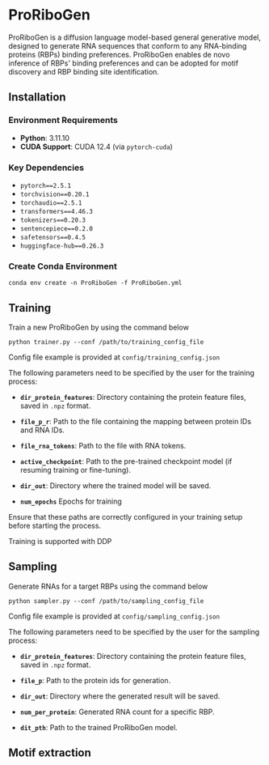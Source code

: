# ProRiboGen

ProRiboGen is a diffusion language model-based general generative model, designed to generate RNA sequences that conform to any RNA-binding proteins (RBPs) binding preferences. ProRiboGen enables de novo inference of RBPs' binding preferences and can be adopted for motif discovery and RBP binding site identification.

## Installation

### Environment Requirements

- **Python**: 3.11.10  
- **CUDA Support**: CUDA 12.4 (via `pytorch-cuda`)

### Key Dependencies

  - `pytorch==2.5.1`
  - `torchvision==0.20.1`
  - `torchaudio==2.5.1`
  - `transformers==4.46.3`
  - `tokenizers==0.20.3`
  - `sentencepiece==0.2.0`
  - `safetensors==0.4.5`
  - `huggingface-hub==0.26.3`

### Create Conda Environment

```
conda env create -n ProRiboGen -f ProRiboGen.yml
```

## Training

Train a new ProRiboGen by using the command below
```
python trainer.py --conf /path/to/training_config_file
```
Config file example is provided at `config/training_config.json`

The following parameters need to be specified by the user for the training process:

- **`dir_protein_features`**: Directory containing the protein feature files, saved in `.npz` format.
  
- **`file_p_r`**: Path to the file containing the mapping between protein IDs and RNA IDs.

- **`file_rna_tokens`**: Path to the file with RNA tokens.

- **`active_checkpoint`**: Path to the pre-trained checkpoint model (if resuming training or fine-tuning).

- **`dir_out`**: Directory where the trained model will be saved.

- **`num_epochs`** Epochs for training

Ensure that these paths are correctly configured in your training setup before starting the process.

Training is supported with DDP 
## Sampling

Generate RNAs for a target RBPs using the command below
```
python sampler.py --conf /path/to/sampling_config_file
```

Config file example is provided at `config/sampling_config.json`

The following parameters need to be specified by the user for the sampling process:

- **`dir_protein_features`**: Directory containing the protein feature files, saved in `.npz` format.
  
- **`file_p`**: Path to the protein ids for generation.

- **`dir_out`**: Directory where the generated result will be saved.

- **`num_per_protein`**: Generated RNA count for a specific RBP.

- **`dit_pth`**: Path to the trained ProRiboGen model.

## Motif extraction

